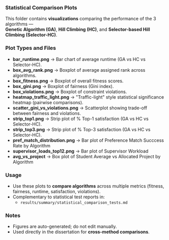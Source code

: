 ### Statistical Comparison Plots

This folder contains **visualizations** comparing the performance of the 3 algorithms —  
**Genetic Algorithm (GA)**, **Hill Climbing (HC)**, and **Selector-based Hill Climbing (Selector-HC)**.

### Plot Types and Files

- **bar_runtime.png** → Bar chart of average runtime (GA vs HC vs Selector-HC).
- **box_avg_rank.png** → Boxplot of average assigned rank across algorithms.
- **box_fitness.png** → Boxplot of overall fitness scores.
- **box_gini.png** → Boxplot of fairness (Gini index).
- **box_violations.png** → Boxplot of constraint violations.
- **heatmap_traffic_light.png** → "Traffic-light" style statistical significance heatmap (pairwise comparisons).
- **scatter_gini_vs_violations.png** → Scatterplot showing trade-off between fairness and violations.
- **strip_top1.png** → Strip plot of % Top-1 satisfaction (GA vs HC vs Selector-HC).
- **strip_top3.png** → Strip plot of % Top-3 satisfaction (GA vs HC vs Selector-HC).
- **pref_match_distribution.png** → Bar plot of Preference Match Succcess Rate by Algorithm
- **supervisor_loads_top12.png** → Bar plot of Supervisor Workload
- **avg_vs_project** → Box plot of Student Average vs Allocated Project by Algorithm 

### Usage

- Use these plots to **compare algorithms** across multiple metrics (fitness, fairness, runtime, satisfaction, violations).
- Complementary to statistical test reports in:  
  - `results/summary/statistical_comparison_tests.md`

### Notes

- Figures are auto-generated; do not edit manually.
- Used directly in the dissertation for **cross-method comparisons**.
